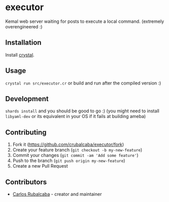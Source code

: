 # executor

Kemal web server waiting for posts to execute a local command. (extremely overengineered :)

## Installation

Install [crystal](https://crystal-lang.org/install/).

## Usage

`crystal run src/executor.cr` or build and run after the compiled version :)

## Development

`shards install` and you should be good to go :)
(you might need to install `libyaml-dev` or its equivalent in your OS if it fails at building ameba)

## Contributing

1. Fork it (<https://github.com/crubalcaba/executor/fork>)
2. Create your feature branch (`git checkout -b my-new-feature`)
3. Commit your changes (`git commit -am 'Add some feature'`)
4. Push to the branch (`git push origin my-new-feature`)
5. Create a new Pull Request

## Contributors

- [Carlos Rubalcaba](https://github.com/crubalcaba) - creator and maintainer
